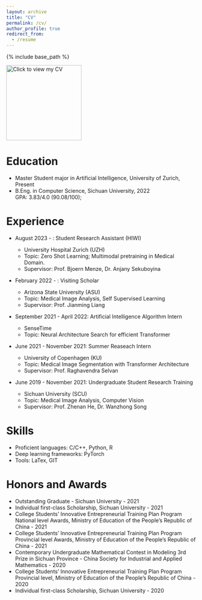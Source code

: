 ```yaml
---
layout: archive
title: "CV"
permalink: /cv/
author_profile: true
redirect_from:
  - /resume
---
```



{% include base_path %}

<a href="{{ site.baseurl }}/assets/my_cv.pdf" target="_blank">
  <img src="{{ site.baseurl }}/assets/cv.jpg" alt="Click to view my CV" style="width:200px;"/>
</a>


Education
======
* Master Student major in Artificial Intelligence, University of Zurich, Present
* B.Eng. in Computer Science, Sichuan University, 2022\
GPA: 3.83/4.0 (90.08/100); 

Experience
======
* August 2023 - : Student Research Assistant (HIWI)
  * University Hospital Zurich (UZH)
  * Topic: Zero Shot Learning; Multimodal pretraining in Medical Domain.
  * Supervisor:  Prof. Bjoern Menze, Dr. Anjany Sekuboyina

* February 2022 - : Visiting Scholar
  * Arizona State University (ASU)
  * Topic: Medical Image Analysis, Self Supervised Learning
  * Supervisor:  Prof. Jianming Liang

* September 2021 - April 2022:  Artificial Intelligence Algorithm Intern
  * SenseTime 
  * Topic: Neural Architecture Search for efficient Transformer

* June 2021 - November 2021: Summer Reaseach Intern
  * University of Copenhagen (KU)
  * Topic: Medical Image Segmentation with Transformer Architecture
  * Supervisor: Prof. Raghavendra Selvan

* June 2019 - November 2021: Undergraduate Student Research Training
  * Sichuan University (SCU)
  * Topic: Medical Image Analysis, Computer Vision
  * Supervisor: Prof. Zhenan He, Dr. Wanzhong Song 

  
Skills
======
* Proficient languages: C/C++, Python, R
* Deep learning frameworks: PyTorch
* Tools: LaTex, GIT
  
Honors and Awards
======
* Outstanding Graduate - Sichuan University  - 2021
* Individual first-class Scholarship, Sichuan University - 2021
* College Students’ Innovative Entrepreneurial Training Plan Program National level Awards, Ministry
of Education of the People’s Republic of China - 2021
* College Students’ Innovative Entrepreneurial Training Plan Program Provincial level Awards, Ministry
of Education of the People’s Republic of China - 2021
* Contemporary Undergraduate Mathematical Contest in Modeling 3rd Prize in Sichuan Province - China Society for Industrial and Applied Mathematics - 2020
* College Students’ Innovative Entrepreneurial Training Plan Program Provincial level, Ministry of Education of the People’s Republic of China - 2020
* Individual first-class Scholarship, Sichuan University - 2020





